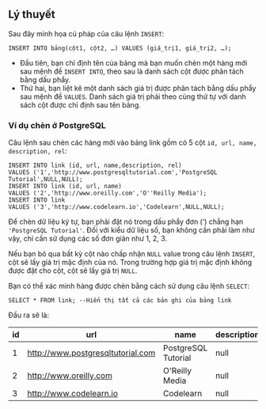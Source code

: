 ## Lý thuyết
Sau đây minh họa cú pháp của câu lệnh `INSERT`:

`INSERT INTO bảng(cột1, cột2, …) VALUES (giá_trị1, giá_trị2, …);`
- Đầu tiên, bạn chỉ định tên của bảng mà bạn muốn chèn một hàng mới sau mệnh đề `INSERT INTO`, theo sau là danh sách cột được phân tách bằng dấu phẩy.
- Thứ hai, bạn liệt kê một danh sách giá trị được phân tách bằng dấu phẩy sau mệnh đề `VALUES`. Danh sách giá trị phải theo cùng thứ tự với danh sách cột được chỉ định sau tên bảng.

### Ví dụ chèn ở PostgreSQL
Câu lệnh sau chèn các hàng mới vào bảng link gồm có 5 cột `id, url, name, description, rel`:
```
INSERT INTO link (id, url, name,description, rel)
VALUES ('1','http://www.postgresqltutorial.com','PostgreSQL Tutorial',NULL,NULL);
INSERT INTO link (id, url, name)
VALUES ('2','http://www.oreilly.com','O''Reilly Media');
INSERT INTO link
VALUES ('3','http://www.codelearn.io','Codelearn',NULL,NULL);
```
Để chèn dữ liệu ký tự, bạn phải đặt nó trong dấu phẩy đơn (‘) chẳng hạn `'PostgreSQL Tutorial'`. Đối với kiểu dữ liệu số, bạn không cần phải làm như vậy, chỉ cần sử dụng các số đơn giản như 1, 2, 3.

Nếu bạn bỏ qua bất kỳ cột nào chấp nhận `NULL` value trong câu lệnh `INSERT`, cột sẽ lấy giá trị mặc định của nó. Trong trường hợp giá trị mặc định không được đặt cho cột, cột sẽ lấy giá trị `NULL`.

Bạn có thể xác minh hàng được chèn bằng cách sử dụng câu lệnh `SELECT`:

`SELECT * FROM link; --Hiển thị tất cả các bản ghi của bảng link`

Đầu ra sẽ là:

| id | url | name | description | rel |
|----|-----|------|-------------|-----|
| 1	| http://www.postgresqltutorial.com	| PostgreSQL Tutorial | null | null |
| 2	| http://www.oreilly.com | O'Reilly Media	| null | null |
| 3	| http://www.codelearn.io	| Codelearn	| null | null |
